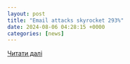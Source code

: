 ```yaml
---
layout: post
title: "Email attacks skyrocket 293%"
date: 2024-08-06 04:28:15 +0000
categories: [news]
---
```


[Читати далі](https://www.helpnetsecurity.com/2024/08/06/email-attacks-h1-2024/)
